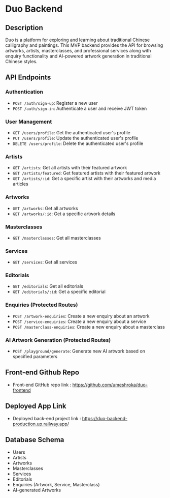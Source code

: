 # Duo Backend

## Description

Duo is a platform for exploring and learning about traditional Chinese calligraphy and paintings. This MVP backend provides the API for browsing artworks, artists, masterclasses, and professional services along with enquiry functionality and AI-powered artwork generation in traditional Chinese styles.

## API Endpoints

### Authentication
- `POST /auth/sign-up`: Register a new user
- `POST /auth/sign-in`: Authenticate a user and receive JWT token

### User Management
- `GET /users/profile`: Get the authenticated user's profile
- `PUT /users/profile`: Update the authenticated user's profile
- `DELETE /users/profile`: Delete the authenticated user's profile

### Artists
- `GET /artists`: Get all artists with their featured artwork
- `GET /artists/featured`: Get featured artists with their featured artwork
- `GET /artists/:id`: Get a specific artist with their artworks and media articles

### Artworks
- `GET /artworks`: Get all artworks 
- `GET /artworks/:id`: Get a specific artwork details

### Masterclasses
- `GET /masterclasses`: Get all masterclasses

### Services
- `GET /services`: Get all services

### Editorials
- `GET /editorials`: Get all editorials
- `GET /editorials/:id`: Get a specific editorial

### Enquiries (Protected Routes)
- `POST /artwork-enquiries`: Create a new enquiry about an artwork
- `POST /service-enquiries`: Create a new enquiry about a service
- `POST /masterclass-enquiries`: Create a new enquiry about a masterclass

### AI Artwork Generation (Protected Routes)
- `POST /playground/generate`: Generate new AI artwork based on specified parameters

## Front-end Github Repo 

- Front-end GitHub repo link : https://github.com/umeshroka/duo-frontend

## Deployed App Link

- Deployed back-end project link : https://duo-backend-production.up.railway.app/

## Database Schema

- Users
- Artists
- Artworks
- Masterclasses
- Services
- Editorials
- Enquiries (Artwork, Service, Masterclass)
- AI-generated Artworks





